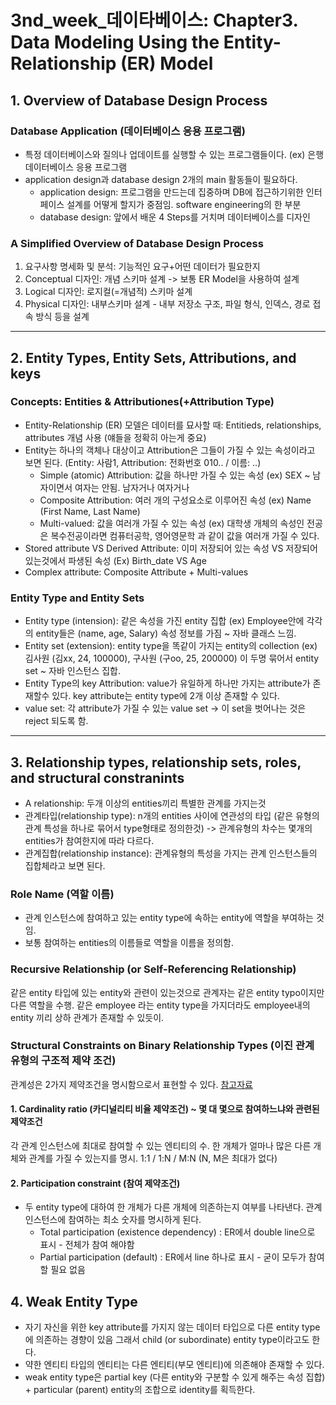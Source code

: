 # 3nd_week_데이타베이스: Chapter3. Data Modeling Using the Entity-Relationship (ER) Model

## 1. Overview of Database Design Process
### Database Application (데이터베이스 응용 프로그램)   
- 특정 데이터베이스와 질의나 업데이트를 실행할 수 있는 프로그램들이다. (ex) 은행 데이터베이스 응용 프로그램
- application design과 database design 2개의 main 활동들이 필요하다.
  + application design: 프로그램을 만드는데 집중하며 DB에 접근하기위한 인터페이스 설계를 어떻게 할지가 중점임. software engineering의 한 부분
  + database design: 앞에서 배운 4 Steps를 거치며 데이터베이스를 디자인

### A Simplified Overview of Database Design Process
1. 요구사항 명세화 및 분석: 기능적인 요구+어떤 데이터가 필요한지
2. Conceptual 디자인: 개념 스키마 설계 -> 보통 ER Model을 사용하여 설계
3. Logical 디자인: 로지컬(=개념적) 스키마 설계
4. Physical 디자인: 내부스키마 설계 - 내부 저장소 구조, 파일 형식, 인덱스, 경로 접속 방식 등을 설계

------------------------------------------------

## 2. Entity Types, Entity Sets, Attributions, and keys

### Concepts: Entities & Attributiones(+Attribution Type)
- Entity-Relationship (ER) 모델은 데이터를 묘사할 때: Entitieds, relationships, attributes 개념 사용 (얘들을 정확히 아는게 중요)
- Entity는 하나의 객체나 대상이고 Attribution은 그들이 가질 수 있는 속성이라고 보면 된다. (Entity: 사람1, Attribution: 전화번호 010.. / 이름: ..)
  + Simple (atomic) Attribution: 값을 하나만 가질 수 있는 속성 (ex) SEX ~ 남자이면서 여자는 안됨. 남자거나 여자거나
  + Composite Attribution: 여러 개의 구성요소로 이루어진 속성 (ex) Name (First Name, Last Name)
  + Multi-valued: 값을 여러개 가질 수 있는 속성 (ex) 대학생 개체의 속성인 전공은 복수전공이라면 컴퓨터공학, 영어영문학 과 같이 값을 여러개 가질 수 있다.
- Stored attribute VS Derived Attribute: 이미 저장되어 있는 속성 VS 저장되어 있는것에서 파생된 속성 (Ex) Birth_date VS Age
- Complex attribute: Composite Attribute + Multi-values


### Entity Type and Entity Sets
- Entity type (intension): 같은 속성을 가진 entity 집합 (ex) Employee안에 각각의 entity들은 (name, age, Salary) 속성 정보를 가짐 ~ 자바 클래스 느낌.
- Entity set (extension): entity type을 똑같이 가지는 entity의 collection (ex) 김사원 (김xx, 24, 100000), 구사원 (구oo, 25, 200000) 이 두명 묶어서 entity set ~ 자바 인스턴스 집합.
- Entity Type의 key Attribution: value가 유일하게 하나만 가지는 attribute가 존재할수 있다. key attribute는 entity type에 2개 이상 존재할 수 있다.
- value set: 각 attribute가 가질 수 있는 value set -> 이 set을 벗어나는 것은 reject 되도록 함.

------------------------------------------------

## 3. Relationship types, relationship sets, roles, and structural constranints
- A relationship: 두개 이상의 entities끼리 특별한 관계를 가지는것
- 관계타입(relationship type): n개의 entities 사이에 연관성의 타입 (같은 유형의 관계 특성을 하나로 묶어서 type형태로 정의한것) -> 관계유형의 차수는 몇개의 entities가 참여한지에 따라 다르다.
- 관계집합(relationship instance): 관계유형의 특성을 가지는 관계 인스턴스들의 집합체라고 보면 된다.

### Role Name (역할 이름)
- 관계 인스턴스에 참여하고 있는 entity type에 속하는 entity에 역할을 부여하는 것임.
- 보통 참여하는 entities의 이름들로 역할을 이름을 정의함.

### Recursive Relationship (or Self-Referencing Relationship)
같은 entity 타입에 있는 entity와 관련이 있는것으로 관계자는 같은 entity typo이지만 다른 역할을 수행. 같은 employee 라는 entity type을 가지더라도 employee내의 entity 끼리 상하 관계가 존재할 수 있듯이.

### Structural Constraints on Binary Relationship Types (이진 관계 유형의 구조적 제약 조건)
관계성은 2가지 제약조건을 명시함으로서 표현할 수 있다. [참고자료](https://victorydntmd.tistory.com/126)
#### 1. Cardinality ratio (카디널리티 비율 제약조건) ~ 몇 대 몇으로 참여하느냐와 관련된 제약조건
각 관계 인스턴스에 최대로 참여할 수 있는 엔티티의 수. 한 개체가 얼마나 많은 다른 개체와 관계를 가질 수 있는지를 명시. 1:1 / 1:N / M:N (N, M은 최대가 없다)
#### 2. Participation constraint (참여 제약조건)
- 두 entity type에 대하여 한 개체가 다른 개체에 의존하는지 여부를 나타낸다. 관계 인스턴스에 참여하는 최소 숫자를 명시하게 된다.
  + Total participation (existence dependency) : ER에서 double line으로 표시 - 전체가 참여 해야함
  + Partial participation (default) : ER에서 line 하나로 표시 - 굳이 모두가 참여할 필요 없음

## 4. Weak Entity Type
- 자기 자신을 위한 key attribute를 가지지 않는 데이터 타입으로 다른 entity type에 의존하는 경향이 있음 그래서 child (or subordinate) entity type이라고도 한다.
- 약한 엔티티 타입의 엔티티는 다른 엔티티(부모 엔티티)에 의존해야 존재할 수 있다.
- weak entity type은 partial key (다른 entity와 구분할 수 있게 해주는 속성 집합) + particular (parent) entity의 조합으로 identity를 획득한다.

